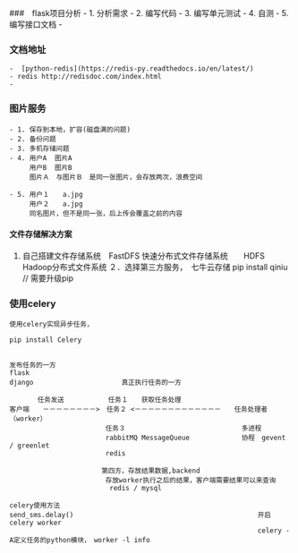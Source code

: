 ###　flask项目分析
    - 1. 分析需求
    - 2. 编写代码
    - 3. 编写单元测试
    - 4. 自测
    - 5. 编写接口文档
        - 
        
### 文档地址
    -  [python-redis](https://redis-py.readthedocs.io/en/latest/)
    - redis http://redisdoc.com/index.html
    - 
    
### 图片服务
    - 1. 保存到本地，扩容(磁盘满的问题)
    - 2. 备份问题
    - 3. 多机存储问题
    - 4. 用户A  图片A
         用户B  图片B
         图片Ａ　与图片Ｂ　是同一张图片，会存放两次，浪费空间
    
    - 5. 用户１　　a.jpg
         用户２　　a.jpg
         同名图片，但不是同一张，后上传会覆盖之前的内容
         
#### 文件存储解决方案
1. 自己搭建文件存储系统　FastDFS 快速分布式文件存储系统　　HDFS Hadoop分布式文件系统
２．选择第三方服务，　七牛云存储  pip install qiniu  // 需要升级pip


### 使用celery
```
使用celery实现异步任务，　

pip install Celery


发布任务的一方
flask
django                      真正执行任务的一方

       任务发送           任务１　　获取任务处理
客户端　　－－－－－－－－>　任务２ <－－－－－－－－－－－－－　　任务处理者（worker）
                        任务３                             多进程
                        rabbitMQ MessageQueue             协程　gevent / greenlet
                        redis

                       第四方，存放结果数据,backend
                        存放worker执行之后的结果，客户端需要结果可以来查询
                         redis / mysql

celery使用方法
send_sms.delay()                                              开启celery worker 
                                                              celery -A定义任务的python模块，　worker -l info


```
